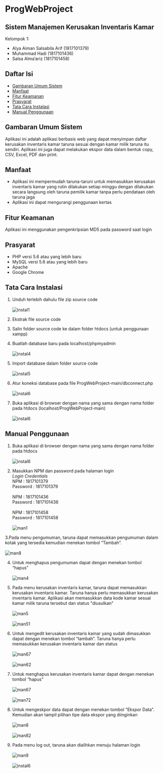 # ProgWebProject

## Sistem Manajemen Kerusakan Inventaris Kamar

Kelompok 1:
* Alya Aiman Salsabila Arif (1817101379)
* Muhammad Hadi             (1817101436)
* Salsa Alma’ariz           (1817101458)

## Daftar Isi

* [Gambaran Umum Sistem](#GambaranUmumSistem)
* [Manfaat](#Manfaat)
* [Fitur Keamanan](#FiturKeamanan)
* [Prasyarat](#Prasyarat)
* [Tata Cara Instalasi](#TataCaraInstalasi)
* [Manual Penggunaan](#ManualPenggunaan)

## Gambaran Umum Sistem

Aplikasi ini adalah aplikasi berbasis web yang dapat menyimpan daftar kerusakan inventaris kamar taruna sesuai dengan kamar milik taruna itu sendiri. Aplikasi ini juga dapat melakukan ekspor data dalam bentuk copy, CSV, Excel, PDF dan print.

## Manfaat

* Aplikasi ini mempermudah taruna-taruni untuk memasukkan kerusakan inventaris kamar yang rutin dilakukan setiap minggu dengan dilakukan secara langsung oleh taruna pemilik kamar tanpa perlu pendataan oleh taruna jaga
* Aplikasi ini dapat mengurangi penggunaan kertas

## Fitur Keamanan

Aplikasi ini menggunakan pengenkripsian MD5 pada password saat login

## Prasyarat

*  PHP versi 5.6 atau yang lebih baru
*  MySQL versi 5.6 atau yang lebih baru
*  Apache
*  Google Chrome

## Tata Cara Instalasi

1. Unduh terlebih dahulu file zip source code\
 \
![instal1](https://user-images.githubusercontent.com/61957837/108297987-bfccbe00-71ce-11eb-93ea-f06f66660379.PNG)

2. Ekstrak file source code

3. Salin folder source code ke dalam folder htdocs (untuk penggunaan xampp)

4. Buatlah database baru pada localhost/phpmyadmin\
 \
![instal4](https://user-images.githubusercontent.com/61957837/108299944-f9eb8f00-71d1-11eb-9546-674bdf7ee484.PNG)

5. Import database dalam folder source code\
 \
![instal5](https://user-images.githubusercontent.com/61957837/108299949-fbb55280-71d1-11eb-8620-6c251d39ad6f.PNG)

6. Atur koneksi database pada file ProgWebProject-main/dbconnect.php\
 \
![instal6](https://user-images.githubusercontent.com/61957837/108299950-fc4de900-71d1-11eb-81a7-aee52a86611a.PNG)

7. Buka aplikasi di browser dengan nama yang sama dengan nama folder pada htdocs (localhost/ProgWebProject-main)\
 \
![instal6](https://user-images.githubusercontent.com/61957837/108298357-64e79680-71cf-11eb-978c-a77b10c87b49.PNG)

## Manual Penggunaan

1. Buka aplikasi di browser dengan nama yang sama dengan nama folder pada htdocs\
 \
![instal6](https://user-images.githubusercontent.com/61957837/108298357-64e79680-71cf-11eb-978c-a77b10c87b49.PNG)

2. Masukkan NPM dan password pada halaman login\
*Login Credentials*\
NPM    : 1817101379\
Password  : 1817101379\
 \
NPM    : 1817101436\
Password  : 1817101436\
 \
NPM    : 1817101458\
Password  : 1817101458\
 \
![man1](https://user-images.githubusercontent.com/61957837/108301514-bf372600-71d4-11eb-8304-37cb7cc1dcbf.PNG)

3.Pada menu pengumuman, taruna dapat memasukkan pengumuman dalam kotak yang tersedia kemudian menekan tombol “Tambah”.\
 \
![man8](https://user-images.githubusercontent.com/61957837/108301527-c5c59d80-71d4-11eb-9bc4-307a0b6a921b.PNG)

4. Untuk menghapus pengumuman dapat dengan menekan tombol “hapus”\
 \
![man4](https://user-images.githubusercontent.com/61957837/108301522-c4947080-71d4-11eb-856b-d97807e4b17f.PNG)

5. Pada menu kerusakan inventaris kamar, taruna dapat memasukkan kerusakan inventaris kamar. Taruna hanya perlu memasukkan kerusakan inventaris kamar. Aplikasi akan memasukkan data kode kamar sesuai kamar milik taruna tersebut dan status "diusulkan"\
 \
![man5](https://user-images.githubusercontent.com/61957837/108301526-c52d0700-71d4-11eb-9107-bae648ae5153.PNG)\
 \
![man51](https://user-images.githubusercontent.com/61957837/108301530-c6f6ca80-71d4-11eb-8673-00f7ce4e8194.PNG)

6. Untuk mengedit kerusakan inventaris kamar yang sudah dimasukkan dapat dengan menekan tombol “tambah”. Taruna hanya perlu memasukkan kerusakan inventaris kamar dan status\
 \
![man67](https://user-images.githubusercontent.com/61957837/108301532-c827f780-71d4-11eb-91b7-9a4a705da809.PNG)\
 \
![man62](https://user-images.githubusercontent.com/61957837/108301531-c78f6100-71d4-11eb-98ba-5a397c4374f7.PNG)

7. Untuk menghapus kerusakan inventaris kamar dapat dengan menekan tombol “hapus”\
 \
![man67](https://user-images.githubusercontent.com/61957837/108301532-c827f780-71d4-11eb-91b7-9a4a705da809.PNG)\
 \
![man72](https://user-images.githubusercontent.com/61957837/108301533-c8c08e00-71d4-11eb-8f74-b82f2949b481.PNG)

8. Untuk mengeskpor data dapat dengan menekan tombol “Ekspor Data”. Kemudian akan tampil pilihan tipe data ekspor yang diinginkan\
 \
![man8](https://user-images.githubusercontent.com/61957837/108301527-c5c59d80-71d4-11eb-9bc4-307a0b6a921b.PNG)\
 \
![man82](https://user-images.githubusercontent.com/61957837/108301536-c9f1bb00-71d4-11eb-8e46-6610d8573f09.PNG)

9. Pada menu log out, taruna akan dialihkan menuju halaman login\
 \
![man9](https://user-images.githubusercontent.com/61957837/108301537-c9f1bb00-71d4-11eb-8e57-91ac911749f5.PNG)\
 \
![instal6](https://user-images.githubusercontent.com/61957837/108298357-64e79680-71cf-11eb-978c-a77b10c87b49.PNG)
